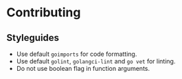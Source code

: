 # Contributing

## Styleguides

- Use default `goimports` for code formatting.
- Use default `golint`, `golangci-lint` and `go vet` for linting.
- Do not use boolean flag in function arguments.
